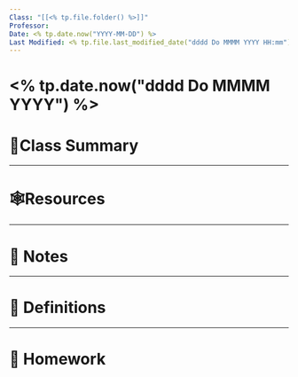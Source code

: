 ```yaml
---
Class: "[[<% tp.file.folder() %>]]"
Professor:
Date: <% tp.date.now("YYYY-MM-DD") %>
Last Modified: <% tp.file.last_modified_date("dddd Do MMMM YYYY HH:mm") %>
---
```

# <% tp.date.now("dddd Do MMMM YYYY") %>

# 📒Class Summary


---
# 🕸️Resources



---
# 📝 Notes


---
# 🐢 Definitions


---
# 📅 Homework



